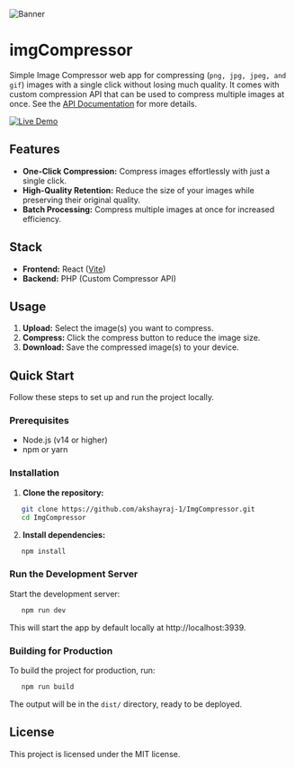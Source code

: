 ![Banner](https://firebasestorage.googleapis.com/v0/b/imgcompressor-app.appspot.com/o/public%2Freadme_banner.png?alt=media)

# imgCompressor

Simple Image Compressor web app for compressing (`png, jpg, jpeg, and gif`) images with a single click without losing much quality. It comes with custom compression API that can be used to compress multiple images at once. See the [API Documentation](API_DOC.md) for more details.

<a href="https://imgcompressor-app.web.app" target="_blank">
<img alt="Live Demo" src="https://img.shields.io/badge/See%20Live%20Demo-red?style=flat"/>
</a>

## Features

- **One-Click Compression:** Compress images effortlessly with just a single click.
- **High-Quality Retention:** Reduce the size of your images while preserving their original quality.
- **Batch Processing:** Compress multiple images at once for increased efficiency.

## Stack

- **Frontend:** React ([Vite](https://vitejs.dev/))
- **Backend:** PHP (Custom Compressor API)

## Usage

1. **Upload:** Select the image(s) you want to compress.
2. **Compress:** Click the compress button to reduce the image size.
3. **Download:** Save the compressed image(s) to your device.

## Quick Start

Follow these steps to set up and run the project locally.

### Prerequisites

- Node.js (v14 or higher)
- npm or yarn

### Installation

1. **Clone the repository:**

```bash
   git clone https://github.com/akshayraj-1/ImgCompressor.git
   cd ImgCompressor
```

2. **Install dependencies:**

```bash
   npm install
```

### Run the Development Server

Start the development server:

```bash
   npm run dev
```

This will start the app by default locally at http://localhost:3939.

### Building for Production

To build the project for production, run:

```bash
   npm run build
```

The output will be in the `dist/` directory, ready to be deployed.

## License

This project is licensed under the MIT license.

